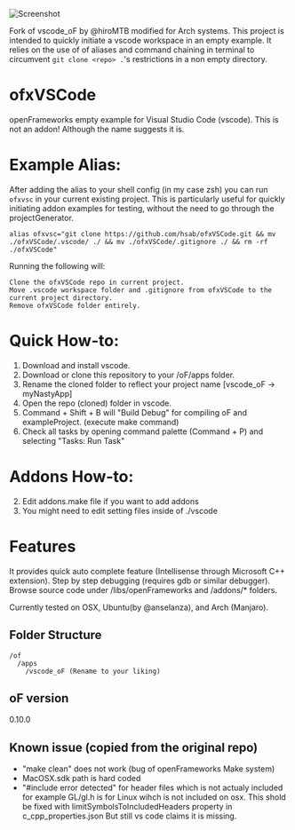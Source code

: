 ![Screenshot](https://raw.githubusercontent.com/hsab/vscode_oF/master/.readme/image.png)

Fork of vscode_oF by @hiroMTB modified for Arch systems.
This project is intended to quickly initiate a vscode workspace in an empty example.
It relies on the use of of aliases and command chaining in terminal to circumvent `git clone <repo> .`'s restrictions in a non empty directory.



# ofxVSCode
openFrameworks empty example for Visual Studio Code (vscode).
This is not an addon! Although the name suggests it is.

# Example Alias:
After adding the alias to your shell config (in my case zsh) you can run `ofxvsc` in your current existing project.
This is particularly useful for quickly initiating addon examples for testing, without the need to go through the projectGenerator.
```
alias ofxvsc="git clone https://github.com/hsab/ofxVSCode.git && mv ./ofxVSCode/.vscode/ ./ && mv ./ofxVSCode/.gitignore ./ && rm -rf ./ofxVSCode"
```
Running the following will:
```
Clone the ofxVSCode repo in current project.
Move .vscode workspace folder and .gitignore from ofxVSCode to the current project directory.
Remove ofxVSCode folder entirely. 
```

# Quick How-to:
1. Download and install vscode.
2. Download or clone this repository to your /oF/apps folder.
3. Rename the cloned folder to reflect your project name [vscode_oF -> myNastyApp]
3. Open the repo (cloned) folder in vscode.
4. Command + Shift + B will "Build Debug" for compiling oF and exampleProject. (execute make command)
5. Check all tasks by opening command palette (Command + P) and selecting "Tasks: Run Task"

# Addons How-to: 
2. Edit addons.make file if you want to add addons
3. You might need to edit setting files inside of ./vscode


# Features
It provides quick auto complete feature (Intellisense through Microsoft C++ extension).
Step by step debugging (requires gdb or similar debugger).
Browse source code under /libs/openFrameworks and /addons/* folders.

Currently tested on OSX, Ubuntu(by @anselanza), and Arch (Manjaro).

## Folder Structure
```
/of
  /apps
    /vscode_oF (Rename to your liking)
```

## oF version
0.10.0

## Known issue (copied from the original repo)
+ "make clean" does not work (bug of openFrameworks Make system)
+ MacOSX.sdk path is hard coded
+ "#include error detected" for header files which is not actualy included
    for example GL/gl.h is for Linux wihch is not included on osx. This shold be fixed with limitSymbolsToIncludedHeaders property in c_cpp_properties.json
    But still vs code claims it is missing.
